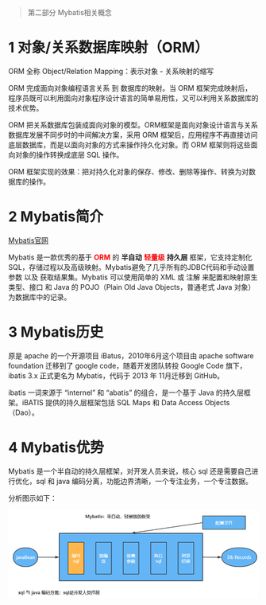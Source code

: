 > 第二部分 Mybatis相关概念

# 1 对象/关系数据库映射（ORM）

ORM 全称 Object/Relation Mapping：表示对象 - 关系映射的缩写

ORM 完成面向对象编程语言关系 到 数据库的映射。当 ORM 框架完成映射后，程序员既可以利用面向对象程序设计语言的简单易用性，又可以利用关系数据库的技术优势。

ORM 把关系数据库包装成面向对象的模型。ORM框架是面向对象设计语言与关系数据库发展不同步时的中间解决方案，采用 ORM 框架后，应用程序不再直接访问底层数据库，而是以面向对象的方式来操作持久化对象。而 ORM 框架则将这些面向对象的操作转换成底层 SQL 操作。

ORM 框架实现的效果：把对持久化对象的保存、修改、删除等操作、转换为对数据库的操作。

# 2 Mybatis简介

[Mybatis官网](https://mybatis.org/mybatis-3/zh/index.html)

Mybatis 是一款优秀的基于 <font color='red'>**ORM**</font> 的 **半自动** <font color='red'>**轻量级**</font> **持久层** 框架，它支持定制化 SQL，存储过程以及高级映射。Mybatis避免了几乎所有的JDBC代码和手动设置参数 以及 获取结果集。Mybatis 可以使用简单的 XML 或 注解 来配置和映射原生类型、接口 和 Java 的 POJO（Plain Old Java Objects，普通老式 Java 对象）为数据库中的记录。

# 3 Mybatis历史

原是 apache 的一个开源项目 iBatus，2010年6月这个项目由 apache software foundation 迁移到了 google code，随着开发团队转投 Google Code 旗下，ibatis 3.x 正式更名为 Mybatis，代码于 2013 年 11月迁移到 GitHub。

ibatis 一词来源于 “internel” 和 “abatis” 的组合，是一个基于 Java 的持久层框架。iBATIS 提供的持久层框架包括 SQL Maps 和 Data Access Objects（Dao）。

# 4 Mybatis优势

Mybatis 是一个半自动的持久层框架，对开发人员来说，核心 sql 还是需要自己进行优化，sql 和 java 编码分离，功能边界清晰，一个专注业务，一个专注数据。

分析图示如下：

![image-20220417162616509](assest/image-20220417162616509.png)

